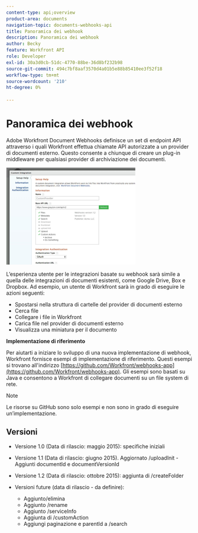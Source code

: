 ```yaml
---
content-type: api;overview
product-area: documents
navigation-topic: documents-webhooks-api
title: Panoramica dei webhook
description: Panoramica dei webhook
author: Becky
feature: Workfront API
role: Developer
exl-id: 30a3d0cb-51dc-4770-88be-36d8bf232b98
source-git-commit: 494c7bf8aaf3570d4a01b5e88b85410ee3f52f18
workflow-type: tm+mt
source-wordcount: '210'
ht-degree: 0%

---
```



# Panoramica dei webhook

Adobe Workfront Document Webhooks definisce un set di endpoint API attraverso i quali Workfront effettua chiamate API autorizzate a un provider di documenti esterno. Questo consente a chiunque di creare un plug-in middleware per qualsiasi provider di archiviazione dei documenti.

![Webhook](assets/mceclip0-350x262.png)

L’esperienza utente per le integrazioni basate su webhook sarà simile a quella delle integrazioni di documenti esistenti, come Google Drive, Box e Dropbox. Ad esempio, un utente di Workfront sarà in grado di eseguire le azioni seguenti:

* Spostarsi nella struttura di cartelle del provider di documenti esterno
* Cerca file
* Collegare i file in Workfront
* Carica file nel provider di documenti esterno
* Visualizza una miniatura per il documento

**Implementazione di riferimento**

Per aiutarti a iniziare lo sviluppo di una nuova implementazione di webhook, Workfront fornisce esempi di implementazione di riferimento. Questi esempi si trovano all&#39;indirizzo [https://github.com/Workfront/webhooks-app](https://github.com/Workfront/webhooks-app). Gli esempi sono basati su Java e consentono a Workfront di collegare documenti su un file system di rete. 

>[!NOTE]
>
>Le risorse su GitHub sono solo esempi e non sono in grado di eseguire un’implementazione.

## Versioni

* Versione 1.0 (Data di rilascio: maggio 2015): specifiche iniziali

* Versione 1.1 (Data di rilascio: giugno 2015). Aggiornato /uploadInit - Aggiunti documentId e documentVersionId

* Versione 1.2 (Data di rilascio: ottobre 2015): aggiunta di /createFolder

* Versioni future (data di rilascio - da definire):

   * Aggiunto/elimina
   * Aggiunto /rename
   * Aggiunto /serviceInfo
   * Aggiunta di /customAction
   * Aggiungi paginazione e parentId a /search
